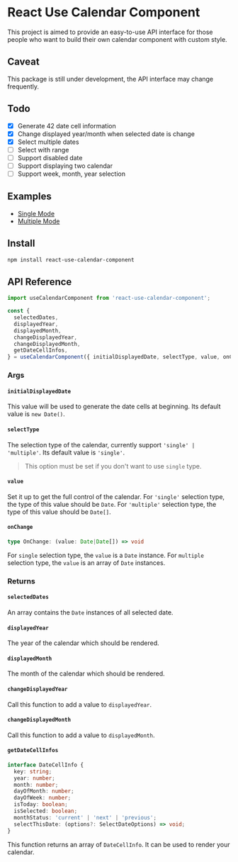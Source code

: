 # React Use Calendar Component

This project is aimed to provide an easy-to-use API interface for those people who want to build their own calendar component with custom style.

## Caveat

This package is still under development, the API interface may change frequently.

## Todo

- [x] Generate 42 date cell information
- [x] Change displayed year/month when selected date is change
- [x] Select multiple dates
- [ ] Select with range
- [ ] Support disabled date
- [ ] Support displaying two calendar
- [ ] Support week, month, year selection

## Examples

- [Single Mode](./src/app/components/Examples/Single.tsx)
- [Multiple Mode](./src/app/components/Examples/Multiple.tsx)

## Install

```sh
npm install react-use-calendar-component
```

## API Reference

```ts
import useCalendarComponent from 'react-use-calendar-component';

const {
  selectedDates,
  displayedYear,
  displayedMonth,
  changeDisplayedYear,
  changeDisplayedMonth,
  getDateCellInfos,
} = useCalendarComponent({ initialDisplayedDate, selectType, value, onChange });
```

### Args

#### `initialDisplayedDate`

This value will be used to generate the date cells at beginning. Its default value is `new Date()`.

#### `selectType`

The selection type of the calendar, currently support `'single' | 'multiple'`. Its default value is `'single'`.

> This option must be set if you don't want to use `single` type.

#### `value`

Set it up to get the full control of the calendar. For `'single'` selection type, the type of this value should be `Date`. For `'multiple'` selection type, the type of this value should be `Date[]`.

#### `onChange`

```ts
type OnChange: (value: Date|Date[]) => void
```

For `single` selection type, the `value` is a `Date` instance. For `multiple` selection type, the `value` is an array of `Date` instances.

### Returns

#### `selectedDates`

An array contains the `Date` instances of all selected date.

#### `displayedYear`

The year of the calendar which should be rendered.

#### `displayedMonth`

The month of the calendar which should be rendered.

#### `changeDisplayedYear`

Call this function to add a value to `displayedYear`.

#### `changeDisplayedMonth`

Call this function to add a value to `displayedMonth`.

#### `getDateCellInfos`

```ts
interface DateCellInfo {
  key: string;
  year: number;
  month: number;
  dayOfMonth: number;
  dayOfWeek: number;
  isToday: boolean;
  isSelected: boolean;
  monthStatus: 'current' | 'next' | 'previous';
  selectThisDate: (options?: SelectDateOptions) => void;
}
```

This function returns an array of `DateCellInfo`. It can be used to render your calendar.
